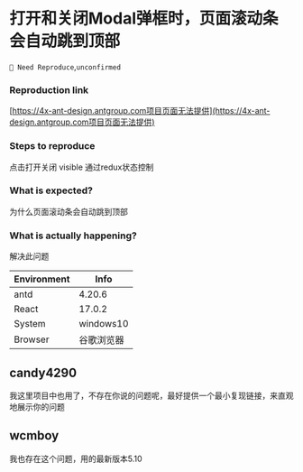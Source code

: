 # 打开和关闭Modal弹框时，页面滚动条会自动跳到顶部

`🤔 Need Reproduce`,`unconfirmed`

### Reproduction link

[https://4x-ant-design.antgroup.com项目页面无法提供](https://4x-ant-design.antgroup.com项目页面无法提供)

### Steps to reproduce

点击打开关闭 visible 通过redux状态控制

### What is expected?

为什么页面滚动条会自动跳到顶部

### What is actually happening?

解决此问题

| Environment | Info       |
| ----------- | ---------- |
| antd        | 4.20.6     |
| React       | 17.0.2     |
| System      | windows10  |
| Browser     | 谷歌浏览器 |

<!-- generated by ant-design-issue-helper. DO NOT REMOVE -->

## candy4290

我这里项目中也用了，不存在你说的问题呢，最好提供一个最小复现链接，来直观地展示你的问题

## wcmboy

我也存在这个问题，用的最新版本5.10
